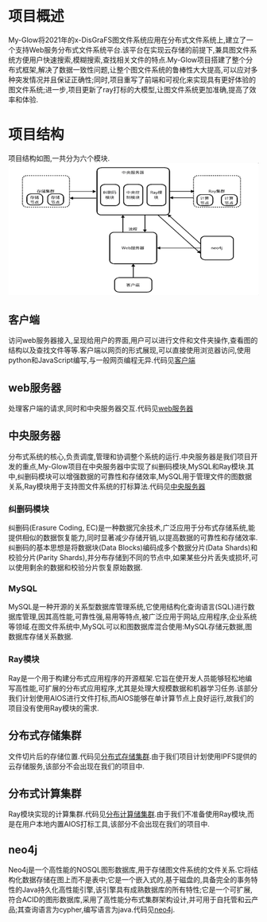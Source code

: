 # 项目概述
My-Glow将2021年的x-DisGraFS图文件系统应用在分布式文件系统上,建立了一个支持Web服务分布式文件系统平台.该平台在实现云存储的前提下,兼具图文件系统方便用户快速搜索,模糊搜索,查找相关文件的特点.My-Glow项目搭建了整个分布式框架,解决了数据一致性问题,让整个图文件系统的鲁棒性大大提高,可以应对多种突发情况并且保证正确性;同时,项目重写了前端和可视化来实现具有更好体验的图文件系统;进一步,项目更新了ray打标的大模型,让图文件系统更加准确,提高了效率和体验.
# 项目结构
项目结构如图,一共分为六个模块.
![My-Glow_structure](pics/My-Glow_structure.png)
## 客户端
访问web服务器接入,呈现给用户的界面,用户可以进行文件和文件夹操作,查看图的结构以及查找文件等等.客户端以网页的形式展现,可以直接使用浏览器访问,使用python和JavaScript编写,与一般网页编程无异.代码见[客户端](https://github.com/OSH-2023/My-Glow/tree/main/code/web_server)
## web服务器
处理客户端的请求,同时和中央服务器交互.代码见[web服务器](https://github.com/OSH-2023/My-Glow/tree/main/code/web_server)
## 中央服务器
分布式系统的核心,负责调度,管理和协调整个系统的运行.中央服务器是我们项目开发的重点,My-Glow项目在中央服务器中实现了纠删码模块,MySQL和Ray模块.其中,纠删码模块可以增强数据的可靠性和存储效率,MySQL用于管理文件的图数据关系,Ray模块用于支持图文件系统的打标算法.代码见[中央服务器](https://github.com/OSH-2023/My-Glow/tree/main/code/central_server)
### 纠删码模块
纠删码(Erasure Coding, EC)是一种数据冗余技术,广泛应用于分布式存储系统,能提供相似的数据恢复能力,同时显著减少存储开销,以提高数据的可靠性和存储效率.纠删码的基本思想是将数据块(Data Blocks)编码成多个数据分片(Data Shards)和校验分片(Parity Shards),并分布存储到不同的节点中,如果某些分片丢失或损坏,可以使用剩余的数据和校验分片恢复原始数据.
### MySQL
MySQL是一种开源的关系型数据库管理系统,它使用结构化查询语言(SQL)进行数据库管理,因其高性能,可靠性强,易用等特点,被广泛应用于网站,应用程序,企业系统等领域.在图文件系统中,MySQL可以和图数据库混合使用:MySQL存储元数据,图数据库存储关系数据.
### Ray模块
Ray是一个用于构建分布式应用程序的开源框架.它旨在使开发人员能够轻松地编写高性能,可扩展的分布式应用程序,尤其是处理大规模数据和机器学习任务.该部分我们计划使用AIOS进行文件打标,而AIOS能够在单计算节点上良好运行,故我们的项目没有使用Ray模块的需求.
## 分布式存储集群
文件切片后的存储位置.代码见[分布式存储集群](https://github.com/OSH-2023/My-Glow/tree/main/code/storage_server).由于我们项目计划使用IPFS提供的云存储服务,该部分不会出现在我们的项目中.
## 分布式计算集群
Ray模块实现的计算集群.代码见[分布计算储集群](https://github.com/OSH-2023/My-Glow/tree/main/code/central_server).由于我们不准备使用Ray模块,而是在用户本地内置AIOS打标工具,该部分不会出现在我们的项目中.
## neo4j
Neo4j是一个高性能的NOSQL图形数据库,用于存储图文件系统的文件关系.它将结构化数据存储在图上而不是表中;它是一个嵌入式的,基于磁盘的,具备完全的事务特性的Java持久化高性能引擎,该引擎具有成熟数据库的所有特性;它是一个可扩展,符合ACID的图形数据库,采用了高性能分布式集群架构设计,并可用于自托管和云产品;其查询语言为cypher,编写语言为java.代码见[neo4j](https://github.com/OSH-2023/My-Glow/tree/main/code/neo4j_server).